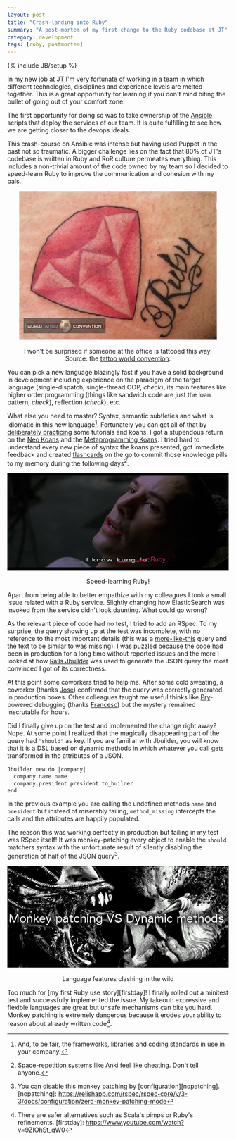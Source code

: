 ```yaml
---
layout: post
title: "Crash-landing into Ruby"
summary: "A post-mortem of my first change to the Ruby codebase at JT"
category: development
tags: [ruby, postmortem]
---
```

{% include JB/setup %}

In my new job at [JT][jt] I'm very fortunate of working in a team in which
different technologies, disciplines and experience levels are melted together.
This is a great opportunity for learning if you don't mind biting the bullet
of going out of your comfort zone.

[jt]: https://www.jobandtalent.com/

The first opportunity for doing so was to take ownership of the
[Ansible][ansible] scripts that deploy the services of our team. It is quite
fulfilling to see how we are getting closer to the devops ideals.

[ansible]: http://www.ansible.com/

This crash-course on Ansible was intense but having used Puppet in the past
not so traumatic. A bigger challenge lies on the fact that 80% of JT's
codebase is written in Ruby and RoR culture permeates everything.  This
includes a non-trivial amount of the code owned by my team so I decided to
speed-learn Ruby to improve the communication and cohesion with my pals.

<div style="width: 100%; margin: 1em 0; text-align: center">
    <img src="/assets/crashlanding/ruby_tattoo.jpg"
         alt="Tattoo of the Ruby logo"/>
    <p style="text-align: center">I won't be surprised if someone at the
        office is tattooed this way.<br/>
        Source: the
        <a href="http://www.worldtattooconvention.com/?q=tattooPhotos&fid=1615"
            >tattoo world convention</a>.
    </p>
</div>

You can pick a new language blazingly fast if you have a solid background
in development including experience on the paradigm of the target language
(single-dispatch, single-thread OOP, *check*), its main features like higher
order programming (things like sandwich code are just the loan pattern,
*check*), reflection (*check*), etc.

What else you need to master? Syntax, semantic subtleties and what is
idiomatic in this new language[^and]. Fortunately you can get all of that by
[deliberately practicing][deliberate] some tutorials and koans. I got a
stupendous return on the [Neo Koans][neo] and the [Metaprogramming
Koans][meta]. I tried hard to understand every new piece of syntax the koans
presented, got immediate feedback and created [flashcards][anki] on the go to
commit those knowledge pills to my memory during the following days[^anki].

[^and]: And, to be fair, the frameworks, libraries and coding standards in use in your company.
[^anki]: Space-repetition systems like [Anki][anki] feel like cheating. Don't tell anyone.

[deliberate]: /tags/#deliberate-practice-ref
[neo]: http://www.rubykoans.com/
[meta]: https://github.com/sathish316/metaprogramming_koans
[anki]: http://ankisrs.net/


<div style="width: 100%; margin: 1em 0; text-align: center">
    <img src="/assets/crashlanding/i_know_ruby.png"
         alt="I know kung-fu... I mean ruby"/>
    <p style="text-align: center">Speed-learning Ruby!</p>
</div>

Apart from being able to better empathize with my colleagues I took a small
issue related with a Ruby service. Slightly changing how ElasticSearch was
invoked from the service didn't look daunting. What could go wrong?

As the relevant piece of code had no test, I tried to add an RSpec. To my
surprise, the query showing up at the test was incomplete, with no reference
to the most important details (this was a [more-like-this][morelikethis] query
and the text to be similar to was missing). I was puzzled because the code had
been in production for a long time without reported issues and the more I
looked at how [Rails Jbuilder][jbuilder] was used to generate the JSON query
the most convinced I got of its correctness.

[morelikethis]: https://www.elastic.co/guide/en/elasticsearch/reference/current/query-dsl-mlt-query.html
[jbuilder]: https://github.com/rails/jbuilder

At this point some coworkers tried to help me. After some cold sweating, a
coworker (thanks [Jose][jfcalvo]) confirmed that the query was correctly
generated in production boxes. Other colleagues taught me useful thinks like
[Pry][pry]-powered debugging (thanks [Francesc][francesc]) but the mystery
remained inscrutable for hours.

[jfcalvo]: https://twitter.com/jfcalvo
[pry]: http://pryrepl.org/
[francesc]: https://twitter.com/francesc_pla

Did I finally give up on the test and implemented the change right
away? Nope.  At some point I realized that the magically disappearing
part of the query had `"should"` as key. If you are familiar with
Jbuilder, you will know that it is a DSL based on dynamic methods in
which whatever you call gets transformed in the attributes of a JSON.

    Jbuilder.new do |company|
      company.name name
      company.president president.to_builder
    end

In the previous example you are calling the undefined methods `name` and
`president` but instead of miserably failing, `method_missing` intercepts the
calls and the attributes are happily populated.

The reason this was working perfectly in production but failing in my test was
RSpec itself! It was monkey-patching every object to enable the `should`
matchers syntax with the unfortunate result of silently disabling the
generation of half of the JSON query[^2].

[^2]: You can disable this monkey patching by [configuration][nopatching].
[nopatching]: https://relishapp.com/rspec/rspec-core/v/3-3/docs/configuration/zero-monkey-patching-mode

<div style="width: 100%; margin: 1em 0; text-align: center">
    <img src="/assets/crashlanding/alien_vs_predator.jpg"
         alt="Monkey patching vs dynamic methods"/>
    <p style="text-align: center">Language features clashing in the wild</p>
</div>

Too much for [my first Ruby use story][firstday]! I finally rolled out a
minitest test and successfully implemented the issue. My takeout: expressive
and flexible languages are great but unsafe mechanisms can bite you hard.
Monkey patching is extremely dangerous because it erodes your ability to
reason about already written code[^alternatives].

[^alternatives]: There are safer alternatives such as Scala's pimps or Ruby's refinements.
[firstday]: https://www.youtube.com/watch?v=9ZlOhSt_qW0
